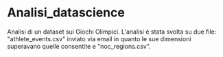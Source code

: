 # Analisi_datascience
Analisi di un dataset sui Giochi Olimpici. L'analisi è stata svolta su due file: "athlete_events.csv" inviato via email in quanto le sue dimensioni superavano quelle consentite e "noc_regions.csv". 
